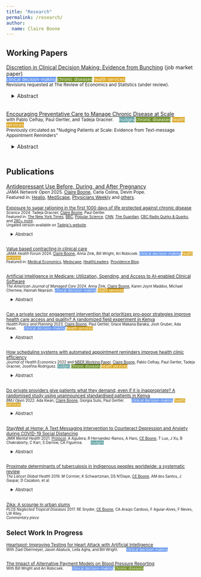 ```yaml
---
title: "Research"
permalink: /research/
author:
  name: Claire Boone
---
```

<meta name="description" content="Overview of Claire Boone's research.">

## Working Papers  
[Discretion in Clinical Decision Making: Evidence from Bunching](https://claireboone.github.io/files/Boone_Discretion_20250306.pdf) (job market paper)<br/> 
<small> <span style="background-color:cornflowerblue; color:white">clinical decision-making</span>
<span style="background-color:olivedrab; color:floralwhite">chronic diseases</span>
 <span style="background-color:goldenrod; color:white">health services</span><br>
 Revisions requested at The Review of Economics and Statistics (under review).
</small> 
<div style="margin-left: 1em;">
<details>
<summary>Abstract</summary>
<small>
<p>Should healthcare providers strictly adhere to clinical practice guidelines, or is some discretion beneficial? Using bunching estimation and microdata from 619,907 patients in Chile, I examine discretion in the diagnosis of hypertension (blood pressure≥140/90mmHg). I find that up to 62% of patients’ test results expected just above the diagnostic threshold for hypertension are instead reported just below it, suggesting providers use their discretion to consider some patients’ tests false positives. Leveraging variation in bunching across clinics, I show that affected patients have lower cardiovascular risk, suggesting that discretion improves the classification of patients, which is partially driven by heuristic thinking.</p>  
</small>
</details> 
</div> 
<br/>


[Encouraging Preventative Care to Manage Chronic Disease at Scale](https://claireboone.github.io/files/Boone_etal_Nudging_2023_NBER.pdf) <br/>
<small> with Pablo Celhay, Paul Gertler, and Tadeja Gracner.  <span style="background-color:cadetblue; color:Azure">nudges</span>
 <span style="background-color:olivedrab; color:floralwhite">chronic diseases</span>
 <span style="background-color:goldenrod; color:white">health services</span><br>
Previously circulated as "Nudging Patients at Scale: Evidence from Text-message Appointment Reminders"</small> 
<div style="margin-left: 1em;">
<details>
<summary>Abstract</summary>
<small>
<p>We study how reminding high-risk patients with chronic disease of their upcoming primary care appointments impacts their health care and behaviors. We leverage a natural experiment in Chile’s public healthcare system that sent reminders before preventative care appointments to over 300,000 patients with type 2 diabetes and hypertension across 315 public primary care clinics between 2013 and 2018. Employing both a difference-in-differences and instrumental variables approach on national administrative patient-level data, we show that reminders increased preventative care visits, which led to more health screenings and improved medication adherence. In this at-scale program, we find substantial variation in implementation fidelity across clinics, which, once accounted for increases our estimates by over a third. Reminders also increased hospitalizations and reduced in-hospital mortality, suggesting an improvement in timely care-seeking behavior among high-risk patients. Our findings inform healthcare settings where patients must first visit their primary care provider for approval before undergoing tests, receiving medication prescriptions, or getting referrals to other specialists. Through intervening at the first step in the cascade of care, we find that a simple intervention like reminders can have large and meaningful downstream effects.</p>  
</small>
</details> 
</div> 
<br/>


## Publications 
[Antidepressant Use Before, During, and After Pregnancy](https://jamanetwork.com/journals/jamanetworkopen/fullarticle/2829728?utm_source=twitter&utm_medium=social_jamajno&utm_term=15974908230&utm_campaign=article_alert&linkId=731288245)<br/> 
<small>*JAMA Network Open* 2025. <u>Claire Boone</u>, Carla Colina, Devin Pope. <br/>
Featured in: [Healio](https://www.healio.com/news/womens-health-ob-gyn/20250203/nearly-half-of-women-using-antidepressants-stopped-treatment-during-pregnancy), [MedScape](https://www.medscape.com/viewarticle/antidepressants-pregnancy-sudden-withdrawal-risky-2025a10004om?src=rss&form=fpf), [Physicians Weekly](https://www.physiciansweekly.com/large-decrease-seen-in-antidepressant-use-during-pregnancy/) and [others](https://jamanetwork.altmetric.com/details/173640056/news).<br/> 


[Exposure to sugar rationing in the first 1000 days of life protected against chronic disease](https://www.science.org/doi/10.1126/science.adn5421) <br/> 
<small>*Science* 2024. Tadeja Gracner, <u>Claire Boone</u>, Paul Gertler. <br/>
Featured in: [The New York Times](https://www.nytimes.com/2024/10/31/health/sugar-rationing-britain-health-experiment.html), [BBC](https://www.bbc.com/news/articles/c93qlyp42jyo), [Popular Science](https://www.popsci.com/health/sugar-health-risks/), [CNN](https://us.cnn.com/2024/11/04/health/sugar-reduce-disease-diabetes-wellness/index.html), [The Guardian](https://www.theguardian.com/society/2024/oct/31/less-sugar-in-first-1000-days-of-life-protects-against-chronic-disease-study-finds), [CBC Radio Quirks & Quarks](https://www.cbc.ca/radio/quirks/nov-9-new-fishing-technology-could-save-endangered-right-whales-and-more-1.7378034), and [280+ more](https://science.altmetric.com/details/169891190/news). <br/>
Ungated version available on [Tadeja's website](https://sites.google.com/site/tadejagracnerucberkeley/research?pli=1).</small><br/>
<div style="margin-left: 1em;">
<details>
<summary>Abstract</summary>
<small>
<p>We examined the impact of sugar exposure within 1000 days since conception on diabetes and hypertension, leveraging quasi-experimental variation from the end of the United Kingdom’s sugar rationing in September 1953. Rationing restricted sugar intake to levels within current dietary guidelines, yet consumption nearly doubled immediately post-rationing. Using an event study design with UK Biobank data comparing adults conceived just before or after rationing ended, we found that early-life rationing reduced diabetes and hypertension risk by about 35% and 20%, respectively, and delayed disease onset by 4 and 2 years. Protection was evident with in-utero exposure and increased with postnatal sugar restriction, especially after six months when solid foods likely began. In-utero sugar rationing alone accounted for about one third of the risk reduction.</p>
</small>
</details> 
</div> 
<br/>

[Value based contracting in clinical care](https://jamanetwork.com/journals/jama-health-forum/fullarticle/2822685) <br/> 
<small>*JAMA Health Forum* 2024. <u>Claire Boone</u>, Anna Zink, Bill Wright, Ari Robicsek. <span style="background-color:cornflowerblue; color:white">clinical decision-making</span> <span style="background-color:goldenrod; color:white">health services</span><br/> 
Featured in: [Medical Economics](https://www.medicaleconomics.com/view/value-based-payment-contracts-come-with-dozens-of-quality-measures), [Medscape](https://www.medscape.com/viewarticle/primary-care-physicians-track-average-57-quality-measures-2024a1000fqu?form=fpf), [HealthLeaders](https://www.healthleadersmedia.com/cmo/why-primary-care-providers-are-failing-value-based-contracts). [Providence Blog](https://blog.providence.org/news/new-data-average-primary-care-physician-faces-meeting-57-different-quality-measures-each-year). 
</small><br/><br/>


[Artificial Intelligence in Medicare: Utilization, Spending, and Access to AI-enabled Clinical Software](https://www.ajmc.com/view/artificial-intelligence-in-medicare-utilization-spending-and-access-to-ai-enabled-clinical-software)<br/> 
<small>*The American Journal of Managed Care* 2024. Anna Zink, <u>Claire Boone</u>, Karen Joynt Maddox, Michael Chernew, Hannah Neprash. <span style="background-color:cornflowerblue; color:white">clinical decision-making</span> <span style="background-color:goldenrod; color:white">health services</span></small> <br/> 
<div style="margin-left: 1em;">
<details>
<summary>Abstract</summary>
<small>
<p><u>Objectives:</u> In 2018, CMS established reimbursement for the first Medicare-covered artificial intelligence (AI)–enabled clinical software: CT fractional flow reserve (FFRCT) to assist in the diagnosis of coronary artery disease. This study quantified Medicare utilization of and spending on FFRCT from 2018 through 2022 and characterized adopting hospitals, clinicians, and patients.<br/>
<u>Study Design:</u> Analysis, using 100% Medicare fee-for-service claims data, of the hospitals, clinicians, and patients who performed or received coronary CT angiography with or without FFRCT.<br/>
<u>Methods:</u> We measured annual trends in utilization of and spending on FFRCT among hospitals and clinicians from 2018 through 2022. Characteristics of FFRCT-adopting and nonadopting hospitals and clinicians were compared, as well as the characteristics of patients who received FFRCT vs those who did not.<br/>
<u>Results:</u> From 2018 to 2022, FFRCT billing volume in Medicare increased more than 11-fold (from 1083 to 12,363 claims). Compared with nonbilling hospitals, FFRCT-billing hospitals were more likely to be larger, part of a health system, nonprofit, and financially profitable. FFRCT-billing clinicians worked in larger group practices and were more likely to be cardiac specialists. FFRCT-receiving patients were more likely to be male and White and less likely to be dually enrolled in Medicaid or receiving disability benefits.<br/>
<u>Conclusions:</u> In the initial 5 years of Medicare reimbursement for FFRCT, growth was concentrated among well-resourced hospitals and clinicians. As Medicare begins to reimburse clinicians for the use of AI-enabled clinical software such as FFRCT, it is crucial to monitor the diffusion of these services to ensure equal access.</p>
</small>
</details> 
</div> 
<br/>


[Can a private sector engagement intervention that prioritizes pro-poor strategies improve health care access and quality? A randomized field experiment in Kenya](https://claireboone.github.io/files/Boone_etal_AHME_equity_2023.pdf)<br/>
<small>*Health Policy and Planning* 2023. <u>Claire Boone</u>, Paul Gertler, Grace Makana Baraka, Josh Gruber, Ada Kwan.  <span style="background-color:cornflowerblue; color:white">clinical decision-making</span> <span style="background-color:goldenrod; color:white">health services</span><br/> </small>
<div style="margin-left: 1em;">
<details>
<summary>Abstract</summary>
<small>
<p>Private sector engagement in health reform has been suggested to help reduce healthcare inequities in sub-Saharan Africa, where populations with the most need seek the least care. We study the effects of African Health Markets for Equity (AHME), a cluster randomized controlled trial carried out in Kenya from 2012-2020 at 199 private health clinics. AHME included four clinic-level interventions: social health insurance, social franchising, SafeCare quality-of-care certification program, and business support. This paper evaluates whether AHME increased the capacity of private health clinics to serve poor clients while maintaining or enhancing the quality of care provided. At endline, clinics that received AHME were 14.5 percentage points (pp) more likely to be empaneled with the National Health Insurance Fund (NHIF), served 51% more NHIF clients, and served more clients from the middle 3 quintiles of the wealth distribution compared to control clinics. Comparing individuals living in households near AHME treatment and control clinics (N=8241), AHME led to a 6.7pp increase in the probability of holding any health insurance on average. We did not find any additional effect of AHME on insurance holding among poor households. We measured quality of care using a standardized patient (SP) experiment (N=596 SP-provider interactions) where recruited and trained SPs were randomized to present as either “not poor”, and able to afford all services provided, or “poor” by telling the provider they could only afford approximately 300 Kenyan Shillings (US$3) in fees. We found that poor SPs received lower levels of both correct and unnecessary services, and AHME did not affect this. More work must be done to ensure clients of all wealth levels receive high quality care.</p>
</small>
</details> 
</div> 
<br/>

[How scheduling systems with automated appointment reminders improve health clinic efficiency](https://claireboone.github.io/files/Boone_etal.SMS_JHE2022.pdf) <br/>
<small>*Journal of Health Economics* 2022 and [NBER Working Paper](https://claireboone.github.io/files/Boone_Spillovers_NBER_2020.pdf). <u>Claire Boone</u>, Pablo Celhay, Paul Gertler, Tadeja Gracner, Josefina Rodriguez.
 <span style="background-color:cadetblue; color:Azure">nudges</span>
 <span style="background-color:olivedrab; color:floralwhite">chronic diseases</span>
 <span style="background-color:goldenrod; color:white">health services</span>
</small>  
<div style="margin-left: 1em;">
<details>
<summary>Abstract</summary>
<small> 
<p>Missed clinic appointments or no-shows burden health care systems through inefficient use of staff time and resources. Scheduling software combined with automatically sent appointment reminders shows promise to improve clinics’ management through timely cancellations and re-scheduling, but at-scale evidence is missing. We study a nationwide text message appointment reminder program in Chile implemented at primary care clinics for patients with chronic disease. Using longitudinal clinic-level data, we find that the program did not change the number of visits by chronic patients eligible to receive the reminder, but visits from other patients ineligible to receive reminders increased by 5.0% in the first year and 7.4% in the second. Clinics treating more chronic patients and those with a relatively younger patient population benefited more from the program. Scheduling systems combined with automatic appointment reminders were effective in increasing clinics’ ability to care for more patients, likely due to timely cancellations and re-scheduling.</p>  
</small>
</details>  
</div>  
<br/> 

[Do private providers give patients what they demand, even if it is inappropriate? A randomised study using unannounced standardised patients
in Kenya](https://claireboone.github.io/files/Kwan_etal_Demanding_BMJ2022.pdf) <br/>
<small>*BMJ Open* 2022. Ada Kwan, <u>Claire Boone</u>, Giorgia Sulis, Paul Gertler.  <span style="background-color:cornflowerblue; color:white">clinical decision-making</span>
<span style="background-color:goldenrod; color:white">health services</span><br/></small>
<div style="margin-left: 1em;">
<details>
<summary>Abstract</summary>
<small>
<p> We use standardized patients to study the effects of a patient demanding one of two possible inappropriate medicines, as examples of trade-offs providers might make between risks, profits, and patient satisfaction. At private clinics in Kenya, demanding a deworming medicine significantly increased its rate of dispensing to 35% (95% CI: 25-44) compared to 3% (95% CI: 0-7) without demanding. Demanding an antibiotic did not change its probability of dispensing. These results show private providers appear to account for both business-driven benefits and individual health impacts when making prescribing decisions.</p> 
</small>  
</details>
</div>   
<br/>  



[StayWell at Home: A Text Messaging Intervention to Counteract Depression and Anxiety during COVID-19 Social Distancing](https://claireboone.github.io/files/CBoone_StayWell_JMIR2021.pdf)<br/> 
<small>*JMIR Mental Health* 2021. [Protocol](https://www.researchprotocols.org/2021/1/e23592). A Aguilera,  R Hernandez-Ramos,  A Haro,  <u>CE Boone</u>,  T Luo,  J Xu,  B Chakraborty,  C Karr,  S Darrow,  CA Figueroa.   <span style="background-color:cadetblue; color:Azure">nudges</span> </small><br/> 
<div style="margin-left: 1em;">
<details>
<summary>Abstract</summary>
<small>
<p><u>Background:</u> Social distancing and stay-at-home orders are critical interventions to slow down person-to-person transmission of COVID-19. While these societal changes help to contain the pandemic, they also have unintended negative consequences, including anxiety and depression. We developed StayWell, a daily skills-based SMS text messaging program, to mitigate COVID-19 related depression and anxiety symptoms among people who speak English and Spanish in the United States.<br> 
<br> 
<u>Objective:</u> This paper describes the changes in the anxiety and depression levels of participants in the StayWell program after 60 days of exposure to skills-based SMS text messages.<br> 
<br> 
<u>Methods:</u> We used self-administered, empirically supported web-based questionnaires to assess the demographic and clinical characteristics of StayWell participants. Anxiety and depression were measured using the 2-item Generalized Anxiety Disorder (GAD-2) scale and the 8-item Patient Health Quesstionanire-8 (PHQ-8) scale at baseline and 60-day timepoints. We used paired t-tests to detect the change in PHQ-8 and GAD-2 scores from baseline to follow-up measured 60 days later.<br> 
<br> 
<u>Results:</u> The analytic sample includes 193 participants who completed both the baseline and 60-day exit questionnaires. At the 60-day time point, there were statistically significant reductions in both PHQ-8 and GAD-2 scores from baseline. We found an average reduction of -1.72 (95% CI: -2.35, -1.09) in PHQ-8 scores and -0.48 (95% CI: -0.71, -0.25) in GAD-2 scores. This translated to an 18.5% and 17.2% reduction in mean PHQ-8 scores and GAD-2, respectively.<br> 
<br> 
<u>Conclusions:</u> StayWell is a low-intensity, cost-effective, and accessible population-level mental health intervention. Participation in StayWell focused on COVID-19 mental health coping skills and was related to improved depression and anxiety symptoms. In addition to improvements in outcomes, we found high levels of engagement during the 60-day intervention period. Text messaging interventions could serve as an important public health tool for disseminating strategies to manage mental health. Clinical Trial: ClinicalTrials.gov Identifier: NCT04473599  </p>  
</small>  
</details>
</div>   
<br/>  

[Proximate determinants of tuberculosis in Indigenous peoples worldwide: a systematic review](https://claireboone.github.io/files/CBoone_Tuberculosis_LancetGlobalHealth2019.pdf)<br>
<small>*The Lancet Global Health* 2019. M Cormier, K Schwartzman, DS N’Diaye, <u>CE Boone</u>, AM dos Santos, J Gaspar, D Cazabon, et al. 
</small><br/> 
<div style="margin-left: 1em;">
<details>
<summary>Abstract</summary>
<small>
<p><u>Background:</u> Indigenous peoples worldwide carry a disproportionate tuberculosis burden. There is an increasing awareness of the effect of social determinants and proximate determinants such as alcohol use, overcrowding, type 1 and type 2 diabetes, substance misuse, HIV, food insecurity and malnutrition, and smoking on the burden of tuberculosis. We aimed to understand the potential contribution of such determinants to tuberculosis in Indigenous peoples and to document steps taken to address them. <br> 
<br> 
<u>Methods:</u> We did a systematic review using seven databases (MEDLINE, Embase, CINAHL, Global Health, BIOSIS Previews, Web of Science, and the Cochrane Library). We identified English language articles published from Jan 1, 1980, to Dec 20, 2017, reporting the prevalence of proximate determinants of tuberculosis and preventive programmes targeting these determinants in Indigenous communities worldwide. We included any randomised controlled trials, controlled studies, cohort studies, cross-sectional studies, case reports, and qualitative research. Exclusion criteria were articles in languages other than English, full text not available, population was not Indigenous, focused exclusively on children or older people, and studies that focused on pharmacological interventions.<br> 
<br> 
<u>Findings:</u> Of 34 255 articles identified, 475 were eligible for inclusion. Most studies confirmed a higher prevalence of proximate determinants in Indigenous communities than in the general population. Diabetes was more frequent in Indigenous communities within high-income countries versus in low-income countries. The prevalence of alcohol use was generally similar to that among non-Indigenous groups, although patterns of drinking often differed. Smoking prevalence and smokeless tobacco consumption were commonly higher in Indigenous groups than in non-Indigenous groups. Food insecurity was highly prevalent in most Indigenous communities evaluated. Substance use was more frequent in Indigenous inhabitants of high-income countries than of low-income countries, with wide variation across Indigenous communities. The literature pertaining to HIV, crowding, and housing conditions among Indigenous peoples was too scant to draw firm conclusions. Preventive programmes that are culturally appropriate targeting these determinants appear feasible, although their effectiveness is largely unproven.<br> 
<br> 
<u>Interpretation:</u> Indigenous peoples were generally reported to have a higher prevalence of several proximate determinants of tuberculosis than non-Indigenous peoples, with wide variation across Indigenous communities. These findings emphasise the need for community-led, culturally appropriate strategies to address smoking, food insecurity, and diabetes in Indigenous populations as important public health goals in their own right, and also to reduce the burden of tuberculosis.<br> 
<br> 
<u>Funding:</u> Canadian Institutes of Health Research. </p>  
</small>  
</details>
</div>   
<br/>  

[Zika: A scourge in urban slums](https://claireboone.github.io/files/CBoone_Zika_PLOSNTD2017.pdf)<br>
<small>*PLOS Neglected Tropical Diseases* 2017. RE Snyder, <u>CE Boone</u>, CA Araújo Cardoso, F Aguiar-Alves, F Neves, LW Riley.
<br> 
*Commentary piece*
</small> 


## Select Work In Progress

<u>Heartspot: Improving Testing for Heart Attack with Artificial Intelligence</u> <br/>
<small> With Ziad Obermeyer, Jason Abaluck, Leila Agha, and Bill Wright.   <span style="background-color:cornflowerblue; color:white">clinical decision-making</span></small> <br/> 
<br/>

<u>The Impact of Alternative Payment Models on Blood Pressure Reporting</u> <br/>
<small> With Bill Wright and Ari Robicsek.   <span style="background-color:cornflowerblue; color:white">clinical decision-making</span> <span style="background-color:olivedrab; color:floralwhite">chronic diseases</span></small> <br/> 
<br/>


<br/> 

